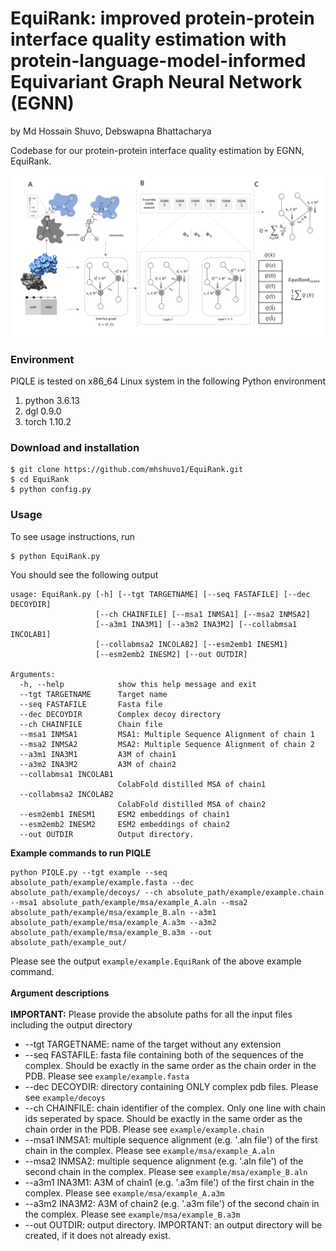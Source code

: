 # EquiRank: improved protein-protein interface quality estimation with protein-language-model-informed Equivariant Graph Neural Network (EGNN)

by Md Hossain Shuvo, Debswapna Bhattacharya

Codebase for our protein-protein interface quality estimation by EGNN, EquiRank.

![Workflow](./EquiRank.png)

### Environment
PIQLE is tested on x86_64 Linux system in the following Python environment<br/>
1. python 3.6.13 <br/>
2. dgl 0.9.0 <br/>
3. torch 1.10.2 <br/>

### Download and installation
```
$ git clone https://github.com/mhshuvo1/EquiRank.git
$ cd EquiRank
$ python config.py
```
### Usage
To see usage instructions, run
```
$ python EquiRank.py
```
You should see the following output
```
usage: EquiRank.py [-h] [--tgt TARGETNAME] [--seq FASTAFILE] [--dec DECOYDIR]
                   [--ch CHAINFILE] [--msa1 INMSA1] [--msa2 INMSA2]
                   [--a3m1 INA3M1] [--a3m2 INA3M2] [--collabmsa1 INCOLAB1]
                   [--collabmsa2 INCOLAB2] [--esm2emb1 INESM1]
                   [--esm2emb2 INESM2] [--out OUTDIR]

Arguments:
  -h, --help            show this help message and exit
  --tgt TARGETNAME      Target name
  --seq FASTAFILE       Fasta file
  --dec DECOYDIR        Complex decoy directory
  --ch CHAINFILE        Chain file
  --msa1 INMSA1         MSA1: Multiple Sequence Alignment of chain 1
  --msa2 INMSA2         MSA2: Multiple Sequence Alignment of chain 2
  --a3m1 INA3M1         A3M of chain1
  --a3m2 INA3M2         A3M of chain2
  --collabmsa1 INCOLAB1
                        ColabFold distilled MSA of chain1
  --collabmsa2 INCOLAB2
                        ColabFold distilled MSA of chain2
  --esm2emb1 INESM1     ESM2 embeddings of chain1
  --esm2emb2 INESM2     ESM2 embeddings of chain2
  --out OUTDIR          Output directory.
```
<b>Example commands to run PIQLE</b><br/>
```
python PIQLE.py --tgt example --seq absolute_path/example/example.fasta --dec absolute_path/example/decoys/ --ch absolute_path/example/example.chain --msa1 absolute_path/example/msa/example_A.aln --msa2 absolute_path/example/msa/example_B.aln --a3m1 absolute_path/example/msa/example_A.a3m --a3m2 absolute_path/example/msa/example_B.a3m --out absolute_path/example_out/
```
Please see the output ```example/example.EquiRank``` of the above example command.<br/><br/>
<b>Argument descriptions</b><br/><br/>
<b>IMPORTANT:</b> Please provide the absolute paths for all the input files including the output directory<br/>
* --tgt TARGETNAME: name of the target without any extension <br/>
* --seq FASTAFILE: fasta file containing both of the sequences of the complex. Should be exactly in the same order as the chain order in the PDB. Please see ```example/example.fasta``` <br/>
* --dec DECOYDIR: directory containing ONLY complex pdb files. Please see ```example/decoys``` <br/>
* --ch CHAINFILE: chain identifier of the complex. Only one line with chain ids seperated by space. Should be exactly in the same order as the chain order in the PDB. Please see ```example/example.chain``` <br/>
* --msa1 INMSA1: multiple sequence alignment (e.g. '.aln file') of the first chain in the complex. Please see ```example/msa/example_A.aln``` <br/>
* --msa2 INMSA2: multiple sequence alignment (e.g. '.aln file') of the second chain in the complex. Please see ```example/msa/example_B.aln``` <br/>
* --a3m1 INA3M1: A3M of chain1 (e.g. '.a3m file') of the first chain in the complex. Please see ```example/msa/example_A.a3m``` <br/>
* --a3m2 INA3M2: A3M of chain2 (e.g. '.a3m file') of the second chain in the complex. Please see ```example/msa/example_B.a3m``` <br/>
* --out OUTDIR: output directory. IMPORTANT: an output directory will be created, if it does not already exist.

